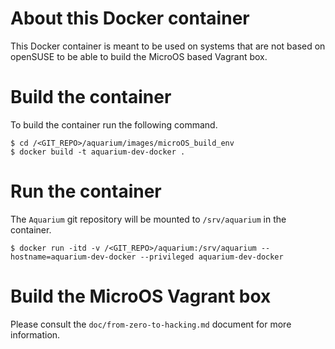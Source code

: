 # About this Docker container
This Docker container is meant to be used on systems that are not based
on openSUSE to be able to build the MicroOS based Vagrant box.

# Build the container
To build the container run the following command.
```
$ cd /<GIT_REPO>/aquarium/images/microOS_build_env
$ docker build -t aquarium-dev-docker .
```

# Run the container
The `Aquarium` git repository will be mounted to `/srv/aquarium` in the container.
```
$ docker run -itd -v /<GIT_REPO>/aquarium:/srv/aquarium --hostname=aquarium-dev-docker --privileged aquarium-dev-docker
```

# Build the MicroOS Vagrant box
Please consult the `doc/from-zero-to-hacking.md` document for more information.
